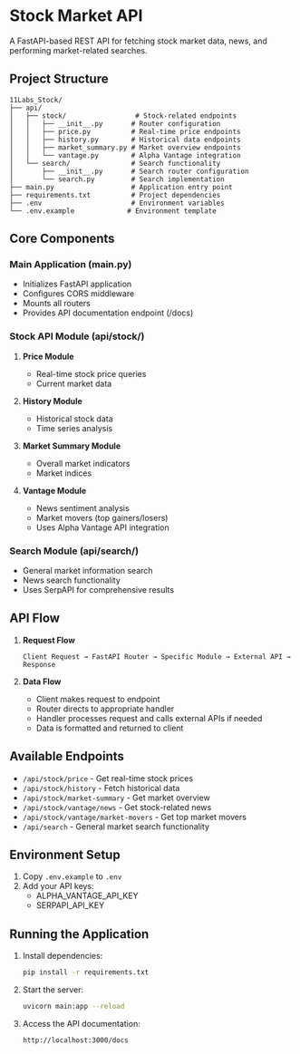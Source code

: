 # Stock Market API

A FastAPI-based REST API for fetching stock market data, news, and performing market-related searches.

## Project Structure

```
11Labs_Stock/
├── api/
│   ├── stock/                 # Stock-related endpoints
│   │   ├── __init__.py       # Router configuration
│   │   ├── price.py          # Real-time price endpoints
│   │   ├── history.py        # Historical data endpoints
│   │   ├── market_summary.py # Market overview endpoints
│   │   └── vantage.py        # Alpha Vantage integration
│   └── search/               # Search functionality
│       ├── __init__.py       # Search router configuration
│       └── search.py         # Search implementation
├── main.py                   # Application entry point
├── requirements.txt          # Project dependencies
├── .env                      # Environment variables
└── .env.example             # Environment template
```

## Core Components

### Main Application (main.py)
- Initializes FastAPI application
- Configures CORS middleware
- Mounts all routers
- Provides API documentation endpoint (/docs)

### Stock API Module (api/stock/)
1. **Price Module**
   - Real-time stock price queries
   - Current market data

2. **History Module**
   - Historical stock data
   - Time series analysis

3. **Market Summary Module**
   - Overall market indicators
   - Market indices

4. **Vantage Module**
   - News sentiment analysis
   - Market movers (top gainers/losers)
   - Uses Alpha Vantage API integration

### Search Module (api/search/)
- General market information search
- News search functionality
- Uses SerpAPI for comprehensive results

## API Flow

1. **Request Flow**
   ```
   Client Request → FastAPI Router → Specific Module → External API → Response
   ```

2. **Data Flow**
   - Client makes request to endpoint
   - Router directs to appropriate handler
   - Handler processes request and calls external APIs if needed
   - Data is formatted and returned to client

## Available Endpoints

- `/api/stock/price` - Get real-time stock prices
- `/api/stock/history` - Fetch historical data
- `/api/stock/market-summary` - Get market overview
- `/api/stock/vantage/news` - Get stock-related news
- `/api/stock/vantage/market-movers` - Get top market movers
- `/api/search` - General market search functionality

## Environment Setup

1. Copy `.env.example` to `.env`
2. Add your API keys:
   - ALPHA_VANTAGE_API_KEY
   - SERPAPI_API_KEY

## Running the Application

1. Install dependencies:
   ```bash
   pip install -r requirements.txt
   ```

2. Start the server:
   ```bash
   uvicorn main:app --reload
   ```

3. Access the API documentation:
   ```
   http://localhost:3000/docs
   ```
